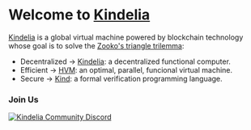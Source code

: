 # Welcome to [Kindelia](http://kindelia.org/)


[Kindelia](http://kindelia.org/)
 is a global virtual machine powered by blockchain technology
 whose goal is to solve the  [Zooko's triangle trilemma](https://en.wikipedia.org/wiki/Zooko%27s_triangle): 
 
- Decentralized → [Kindelia](https://github.com/Kindelia/Kindelia): a decentralized functional computer.
- Efficient → [HVM](https://github.com/kindelia/hvm): an optimal, parallel, funcional virtual machine.
- Secure → [Kind](https://github.com/Kindelia/Kind): a formal verification programming language.

### Join Us

[![Kindelia Community Discord](https://img.shields.io/discord/912426566838013994.svg?label=Discord&logo=Discord&colorB=7289da&style=for-the-badge)](https://discord.gg/Kindelia)
